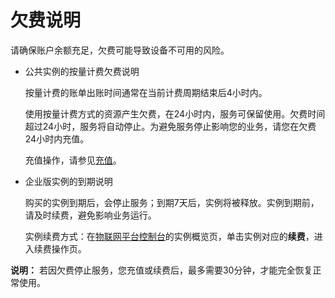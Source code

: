 # 欠费说明

请确保账户余额充足，欠费可能导致设备不可用的风险。

-   公共实例的按量计费欠费说明

    按量计费的账单出账时间通常在当前计费周期结束后4小时内。

    使用按量计费方式的资源产生欠费，在24小时内，服务可保留使用。欠费时间超过24小时，服务将自动停止。为避免服务停止影响您的业务，请您在欠费24小时内充值。

    充值操作，请参见[充值](https://help.aliyun.com/knowledge_detail/37107.html)。

-   企业版实例的到期说明

    购买的实例到期后，会停止服务；到期7天后，实例将被释放。实例到期前，请及时续费，避免影响业务运行。

    实例续费方式：在[物联网平台控制台](http://iot.console.aliyun.com/)的实例概览页，单击实例对应的**续费**，进入续费操作页。


**说明：** 若因欠费停止服务，您充值或续费后，最多需要30分钟，才能完全恢复正常使用。

